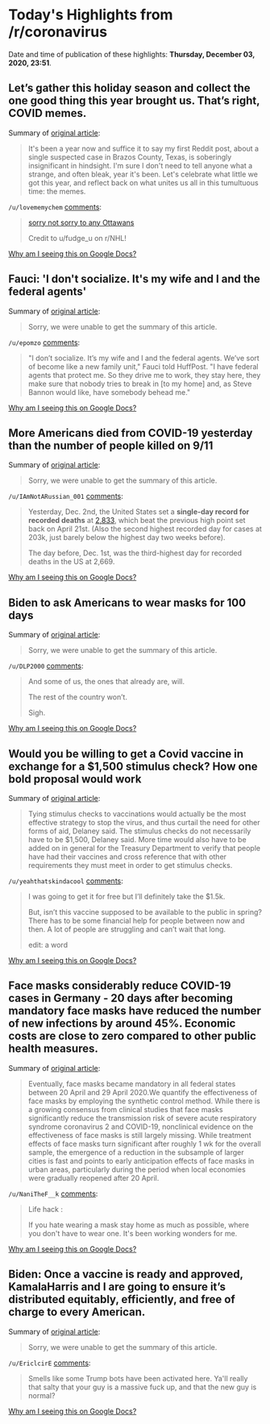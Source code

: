 # Today's Highlights from /r/coronavirus

Date and time of publication of these highlights: **Thursday, December 03, 2020, 23:51**.

## Let’s gather this holiday season and collect the one good thing this year brought us. That’s right, COVID memes.

Summary of [original article](https://www.reddit.com/r/Coronavirus/comments/k5m34d/lets_gather_this_holiday_season_and_collect_the/):

> It's been a year now and suffice it to say my first Reddit post, about a single suspected case in Brazos County, Texas, is soberingly insignificant in hindsight. I'm sure I don't need to tell anyone what a strange, and often bleak, year it's been. Let's celebrate what little we got this year, and reflect back on what unites us all in this tumultuous time: the memes.

`/u/lovememychem` [comments](https://www.reddit.com/r/Coronavirus/comments/k5m34d/lets_gather_this_holiday_season_and_collect_the/):

> [sorry not sorry to any Ottawans](https://i.redd.it/6q71ubmm83l41.png)
> 
> Credit to u/fudge_u on r/NHL!

[Why am I seeing this on Google Docs?](https://docs.google.com/document/d/1Dc6We63vOXIZsc0op-Bt4abqkYjXzOigalQqFxmvvbM/edit?usp=sharing)

## Fauci: 'I don't socialize. It's my wife and I and the federal agents'

Summary of [original article](https://thehill.com/homenews/news/528659-fauci-i-dont-socialize-its-my-wife-and-i-and-the-federal-agents#.X8lxknuvK8g.twitter):

> Sorry, we were unable to get the summary of this article.

`/u/epomzo` [comments](https://www.reddit.com/r/Coronavirus/comments/k68q1r/fauci_i_dont_socialize_its_my_wife_and_i_and_the/):

> "I don’t socialize. It’s my wife and I and the federal agents. We’ve sort of become like a new family unit," Fauci told HuffPost. "I have federal agents that protect me. So they drive me to work, they stay here, they make sure that nobody tries to break in [to my home] and, as Steve Bannon would like, have somebody behead me."

[Why am I seeing this on Google Docs?](https://docs.google.com/document/d/1Dc6We63vOXIZsc0op-Bt4abqkYjXzOigalQqFxmvvbM/edit?usp=sharing)

## More Americans died from COVID-19 yesterday than the number of people killed on 9/11

Summary of [original article](https://www.msn.com/en-au/news/world/more-americans-died-from-covid-19-yesterday-than-the-number-of-people-killed-on-911/ar-BB1bBotR):

> Sorry, we were unable to get the summary of this article.

`/u/IAmNotARussian_001` [comments](https://www.reddit.com/r/Coronavirus/comments/k5zadw/more_americans_died_from_covid19_yesterday_than/):

> Yesterday, Dec. 2nd, the United States set a **single-day record for recorded deaths** at [2,833](https://www.worldometers.info/coronavirus/country/us/), which beat the previous high point set back on April 21st.  (Also the second highest recorded day for cases at 203k, just barely below the highest day two weeks before).  
> 
> The day before, Dec. 1st, was the third-highest day for recorded deaths in the US at 2,669.

[Why am I seeing this on Google Docs?](https://docs.google.com/document/d/1Dc6We63vOXIZsc0op-Bt4abqkYjXzOigalQqFxmvvbM/edit?usp=sharing)

## Biden to ask Americans to wear masks for 100 days

Summary of [original article](https://www.bbc.com/news/world-us-canada-55182309):

> Sorry, we were unable to get the summary of this article.

`/u/DLP2000` [comments](https://www.reddit.com/r/Coronavirus/comments/k691aq/biden_to_ask_americans_to_wear_masks_for_100_days/):

> And some of us, the ones that already are, will.
> 
> The rest of the country won’t.
> 
> Sigh.

[Why am I seeing this on Google Docs?](https://docs.google.com/document/d/1Dc6We63vOXIZsc0op-Bt4abqkYjXzOigalQqFxmvvbM/edit?usp=sharing)

## Would you be willing to get a Covid vaccine in exchange for a $1,500 stimulus check? How one bold proposal would work

Summary of [original article](https://www.cnbc.com/2020/12/03/1500-stimulus-checks-for-covid-19-shots-how-one-plan-would-work.html):

> Tying stimulus checks to vaccinations would actually be the most effective strategy to stop the virus, and thus curtail the need for other forms of aid, Delaney said. The stimulus checks do not necessarily have to be $1,500, Delaney said. More time would also have to be added on in general for the Treasury Department to verify that people have had their vaccines and cross reference that with other requirements they must meet in order to get stimulus checks.

`/u/yeahthatskindacool` [comments](https://www.reddit.com/r/Coronavirus/comments/k64p4z/would_you_be_willing_to_get_a_covid_vaccine_in/):

> I was going to get it for free but I’ll definitely take the $1.5k.
> 
> But, isn’t this vaccine supposed to be available to the public in spring? There has to be some financial help for people between now and then. A lot of people are struggling and can’t wait that long.
> 
> edit: a word

[Why am I seeing this on Google Docs?](https://docs.google.com/document/d/1Dc6We63vOXIZsc0op-Bt4abqkYjXzOigalQqFxmvvbM/edit?usp=sharing)

## Face masks considerably reduce COVID-19 cases in Germany - 20 days after becoming mandatory face masks have reduced the number of new infections by around 45%. Economic costs are close to zero compared to other public health measures.

Summary of [original article](https://www.pnas.org/content/early/2020/12/02/2015954117):

> Eventually, face masks became mandatory in all federal states between 20 April and 29 April 2020.We quantify the effectiveness of face masks by employing the synthetic control method. While there is a growing consensus from clinical studies that face masks significantly reduce the transmission risk of severe acute respiratory syndrome coronavirus 2 and COVID-19, nonclinical evidence on the effectiveness of face masks is still largely missing. While treatment effects of face masks turn significant after roughly 1 wk for the overall sample, the emergence of a reduction in the subsample of larger cities is fast and points to early anticipation effects of face masks in urban areas, particularly during the period when local economies were gradually reopened after 20 April.

`/u/NaniTheF__k` [comments](https://www.reddit.com/r/Coronavirus/comments/k6dyag/face_masks_considerably_reduce_covid19_cases_in/):

> Life hack :
> 
> If you hate wearing a mask stay home as much as possible, where you don't have to wear one. It's been working wonders for me.

[Why am I seeing this on Google Docs?](https://docs.google.com/document/d/1Dc6We63vOXIZsc0op-Bt4abqkYjXzOigalQqFxmvvbM/edit?usp=sharing)

## Biden: Once a vaccine is ready and approved, KamalaHarris and I are going to ensure it’s distributed equitably, efficiently, and free of charge to every American.

Summary of [original article](https://twitter.com/JoeBiden/status/1334573366410264577?s=19):

> Sorry, we were unable to get the summary of this article.

`/u/EriclcirE` [comments](https://www.reddit.com/r/Coronavirus/comments/k6dzt4/biden_once_a_vaccine_is_ready_and_approved/):

> Smells like some Trump bots have been activated here. Ya'll really that salty that your guy is a massive fuck up, and that the new guy is normal?

[Why am I seeing this on Google Docs?](https://docs.google.com/document/d/1Dc6We63vOXIZsc0op-Bt4abqkYjXzOigalQqFxmvvbM/edit?usp=sharing)

